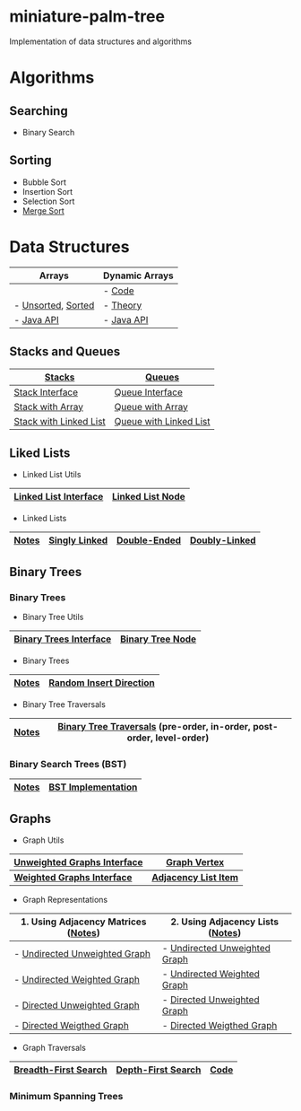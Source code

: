 # miniature-palm-tree
Implementation of data structures and algorithms

# Algorithms

## Searching 

- Binary Search

## Sorting

- Bubble Sort
- Insertion Sort
- Selection Sort
- [Merge Sort](https://paper.dropbox.com/doc/Algorithms-yOFym5oauDWCgJw1EkUOo#:uid=915600641348943&h2=Merge-sort)

# Data Structures

| Arrays | Dynamic Arrays |
| ------ | -------------- |
|  | - [Code](https://github.com/adinutzyc21/miniature-palm-tree/blob/master/DataStructures/dynamicArrays/dynamicArrays/DynamicArray.java) |
| - [Unsorted](https://goo.gl/Ao7izn), [Sorted](https://goo.gl/R5vnUJ) | - [Theory](https://goo.gl/uVgZ0m) |
| - [Java API](https://goo.gl/gt35qv) | - [Java API](https://goo.gl/yWLsPT) |

## Stacks and Queues

| [Stacks](https://goo.gl/FvxQpz) | [Queues](https://goo.gl/ui1H6w) |
| ------ | -------------- |
| [Stack Interface](https://github.com/adinutzyc21/miniature-palm-tree/blob/master/DataStructures/stacks/stacks_src/InterfaceStack.java)   | [Queue Interface](https://github.com/adinutzyc21/miniature-palm-tree/blob/master/DataStructures/queues/queues_src/InterfaceQueue.java)|
| [Stack with Array](https://github.com/adinutzyc21/miniature-palm-tree/blob/master/DataStructures/stacks/stacks_src/StackArray.java)   | [Queue with Array](https://github.com/adinutzyc21/miniature-palm-tree/blob/master/DataStructures/queues/queues_src/QueueArray.java)|
| [Stack with Linked List](https://github.com/adinutzyc21/miniature-palm-tree/blob/master/DataStructures/stacks/stacks_src/StackList.java)   | [Queue with Linked List](https://github.com/adinutzyc21/miniature-palm-tree/blob/master/DataStructures/queues/queues_src/QueueList.java)|

## Liked Lists

- Linked List Utils

| [Linked List Interface](https://github.com/adinutzyc21/miniature-palm-tree/blob/master/DataStructures/linkedLists/linkedLists_util/InterfaceLinkedList.java) | [Linked List Node](https://github.com/adinutzyc21/miniature-palm-tree/blob/master/DataStructures/linkedLists/linkedLists_util/Node.java) |
| --- | --- |

- Linked Lists

| [Notes](https://goo.gl/X7k6Ra) | [Singly Linked](https://github.com/adinutzyc21/miniature-palm-tree/blob/master/DataStructures/linkedLists/linkedLists_src/SinglyLinkedList.java) | [Double-Ended](https://github.com/adinutzyc21/miniature-palm-tree/blob/master/DataStructures/linkedLists/linkedLists_src/DoubleEndedList.java) | [Doubly-Linked](https://github.com/adinutzyc21/miniature-palm-tree/blob/master/DataStructures/linkedLists/linkedLists_src/DoublyLinkedList.java) |
| --- | --- | --- | --- |

## Binary Trees 

### Binary Trees

- Binary Tree Utils

| [Binary Trees Interface](https://github.com/adinutzyc21/miniature-palm-tree/blob/master/DataStructures/binaryTrees/binaryTree_util/InterfaceBinaryTree.java) | [Binary Tree Node](https://github.com/adinutzyc21/miniature-palm-tree/blob/master/DataStructures/binaryTrees/binaryTree_util/Node.java) |
| --- | --- |

- Binary Trees

| [Notes](https://goo.gl/JD4IFW) | [Random Insert Direction](https://github.com/adinutzyc21/miniature-palm-tree/blob/master/DataStructures/binaryTrees/binaryTree_src/BinaryTreeInsertRandomDirection.java) |
| --------- | --------------------------- |

- Binary Tree Traversals

| [Notes](https://goo.gl/cgOg2M) | [Binary Tree Traversals](https://github.com/adinutzyc21/miniature-palm-tree/blob/master/DataStructures/binaryTrees/bst_src/BinaryTreeTraversals.java) (pre-order, in-order, post-order, level-order) |
| --------- | --------------------------- |

### Binary Search Trees (BST)

| [Notes](https://goo.gl/4E91pF) | [BST Implementation](https://github.com/adinutzyc21/miniature-palm-tree/blob/master/DataStructures/binaryTrees/bst_src/BinarySearchTree.java) |
| --------- | --------------------------- |


## Graphs

- Graph Utils

| [Unweighted Graphs Interface](https://github.com/adinutzyc21/miniature-palm-tree/blob/master/DataStructures/graphs/graph_util/InterfaceUnweightedGraph.java) | [Graph Vertex](https://github.com/adinutzyc21/miniature-palm-tree/blob/master/DataStructures/graphs/graph_util/Vertex.java) |
| --- | --- |
| **[Weighted Graphs Interface](https://github.com/adinutzyc21/miniature-palm-tree/blob/master/DataStructures/graphs/graph_util/InterfaceWeightedGraph.java)** | **[Adjacency List Item](https://github.com/adinutzyc21/miniature-palm-tree/blob/master/DataStructures/graphs/graph_util/Item.java)** |

- Graph Representations

| 1. Using Adjacency Matrices ([Notes]()) | 2. Using Adjacency Lists ([Notes]()) | 
| --------------------------------------- | ------------------------------------ | 
| - [Undirected Unweighted Graph](https://github.com/adinutzyc21/miniature-palm-tree/blob/master/DataStructures/graphs/graph_matrix_src/UndirectedUnweightedGraphM.java) | - [Undirected Unweighted Graph](https://github.com/adinutzyc21/miniature-palm-tree/blob/master/DataStructures/graphs/graph_list_src/UndirectedUnweightedGraphL.java) | 
| - [Undirected Weighted Graph](https://github.com/adinutzyc21/miniature-palm-tree/blob/master/DataStructures/graphs/graph_matrix_src/UndirectedWeightedGraphM.java) | - [Undirected Weighted Graph](https://github.com/adinutzyc21/miniature-palm-tree/blob/master/DataStructures/graphs/graph_list_src/UndirectedWeightedGraphL.java) | 
| - [Directed Unweighted Graph](https://github.com/adinutzyc21/miniature-palm-tree/blob/master/DataStructures/graphs/graph_matrix_src/DirectedUnweightedGraphM.java) | - [Directed Unweighted Graph](https://github.com/adinutzyc21/miniature-palm-tree/blob/master/DataStructures/graphs/graph_list_src/DirectedUnweightedGraphL.java) | 
| - [Directed Weigthed Graph](https://github.com/adinutzyc21/miniature-palm-tree/blob/master/DataStructures/graphs/graph_matrix_src/DirectedWeightedGraphM.java) |  - [Directed Weigthed Graph](https://github.com/adinutzyc21/miniature-palm-tree/blob/master/DataStructures/graphs/graph_list_src/DirectedWeightedGraphL.java) | 
  
- Graph Traversals

| [Breadth-First Search](https://goo.gl/znyy7N) | [Depth-First Search](https://goo.gl/Qp1p8q) | [Code](https://github.com/adinutzyc21/miniature-palm-tree/blob/master/DataStructures/graphs/graphs_algorithms_src/GraphTraversals.java) |
|------------------- | -------------------------------- | -------------------------------- | 

### Minimum Spanning Trees
